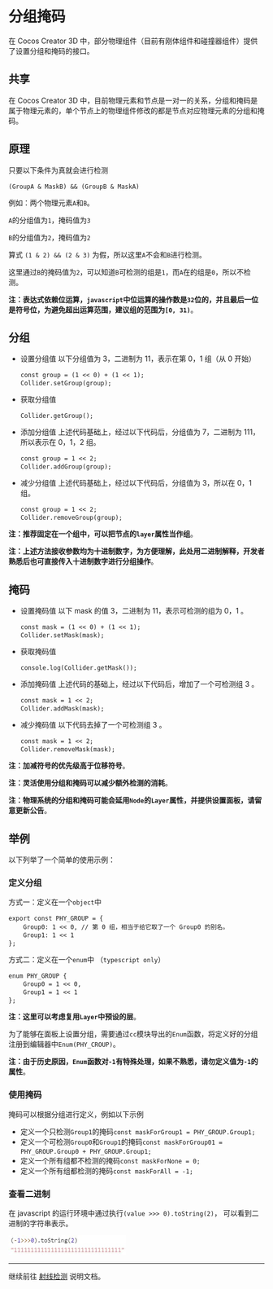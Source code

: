 # 分组掩码

在 Cocos Creator 3D 中，部分物理组件（目前有刚体组件和碰撞器组件）提供了设置分组和掩码的接口。

## 共享

在 Cocos Creator 3D 中，目前物理元素和节点是一对一的关系，分组和掩码是属于物理元素的，单个节点上的物理组件修改的都是节点对应物理元素的分组和掩码。

## 原理

只要以下条件为真就会进行检测

```
(GroupA & MaskB) && (GroupB & MaskA)
```

例如：两个物理元素`A`和`B`。

`A`的分组值为`1`，掩码值为`3`

`B`的分组值为`2`，掩码值为`2`

算式 `(1 & 2) && (2 & 3)` 为假，所以这里`A`不会和`B`进行检测。

这里通过`B`的掩码值为`2`，可以知道`B`可检测的组是`1`，而`A`在的组是`0`，所以不检测。

**注：表达式依赖位运算，`javascript`中位运算的操作数是`32`位的，并且最后一位是符号位，为避免超出运算范围，建议组的范围为`[0, 31)`**。

## 分组

- 设置分组值
  以下分组值为 3，二进制为 11，表示在第 0，1 组（从 0 开始）

  ```
  const group = (1 << 0) + (1 << 1);
  Collider.setGroup(group);
  ```

- 获取分组值

  ```
  Collider.getGroup();
  ```

- 添加分组值
  上述代码基础上，经过以下代码后，分组值为 7，二进制为 111，所以表示在 0，1，2 组。

  ```
  const group = 1 << 2;
  Collider.addGroup(group);
  ```

- 减少分组值
  上述代码基础上，经过以下代码后，分组值为 3，所以在 0，1 组。

  ```
  const group = 1 << 2;
  Collider.removeGroup(group);
  ```

**注：推荐固定在一个组中，可以把节点的`layer`属性当作组**。

**注：上述方法接收参数均为十进制数字，为方便理解，此处用二进制解释，开发者熟悉后也可直接传入十进制数字进行分组操作**。

## 掩码

- 设置掩码值
  以下 mask 的值 3，二进制为 11，表示可检测的组为 0，1 。

  ```
  const mask = (1 << 0) + (1 << 1);
  Collider.setMask(mask);
  ```

- 获取掩码值

  ```
  console.log(Collider.getMask());
  ```

- 添加掩码值
  上述代码的基础上，经过以下代码后，增加了一个可检测组 3 。

  ```
  const mask = 1 << 2;
  Collider.addMask(mask);
  ```

- 减少掩码值
  以下代码去掉了一个可检测组 3 。

  ```
  const mask = 1 << 2;
  Collider.removeMask(mask);
  ```

**注：加减符号的优先级高于位移符号**。

**注：灵活使用分组和掩码可以减少额外检测的消耗**。

**注：物理系统的分组和掩码可能会延用`Node`的`Layer`属性，并提供设置面板，请留意更新公告**。

## 举例

以下列举了一个简单的使用示例：

### 定义分组

方式一：定义在一个`object`中

```
export const PHY_GROUP = {
    Group0: 1 << 0, // 第 0 组，相当于给它取了一个 Group0 的别名。
    Group1: 1 << 1
};
```

方式二：定义在一个`enum`中 （`typescript only`）

```
enum PHY_GROUP {
    Group0 = 1 << 0,
    Group1 = 1 << 1
};
```

**注：这里可以考虑复用`Layer`中预设的层**。

为了能够在面板上设置分组，需要通过`cc`模块导出的`Enum`函数，将定义好的分组注册到编辑器中`Enum(PHY_CROUP)`。

**注：由于历史原因，`Enum`函数对`-1`有特殊处理，如果不熟悉，请勿定义值为`-1`的属性**。

### 使用掩码

掩码可以根据分组进行定义，例如以下示例

- 定义一个只检测`Group1`的掩码`const maskForGroup1 = PHY_GROUP.Group1;`
- 定义一个可检测`Group0`和`Group1`的掩码`const maskForGroup01 = PHY_GROUP.Group0 + PHY_GROUP.Group1;`
- 定义一个所有组都不检测的掩码`const maskForNone = 0;`
- 定义一个所有组都检测的掩码`const maskForAll = -1;`

### 查看二进制

在 javascript 的运行环境中通过执行`(value >>> 0).toString(2)`， 可以看到二进制的字符串表示。

![查看二进制](img/mask-all.jpg)

---

继续前往 [射线检测](physics-raycast.md) 说明文档。

